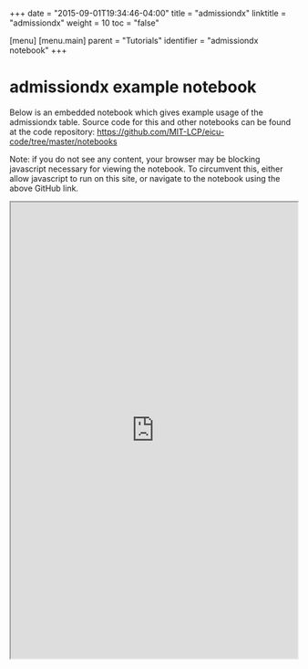 +++
date = "2015-09-01T19:34:46-04:00"
title = "admissiondx"
linktitle = "admissiondx"
weight = 10
toc = "false"

[menu]
  [menu.main]
    parent = "Tutorials"
    identifier = "admissiondx notebook"
+++

# admissiondx example notebook

Below is an embedded notebook which gives example usage of the admissiondx table.
Source code for this and other notebooks can be found at the code repository:
https://github.com/MIT-LCP/eicu-code/tree/master/notebooks

Note: if you do not see any content, your browser may be blocking javascript necessary for viewing the notebook. To circumvent this, either allow javascript to run on this site, or navigate to the notebook using the above GitHub link.

<iframe src="http://nbviewer.jupyter.org/github/MIT-LCP/eicu-code/blob/master/notebooks/admissiondx.ipynb" width="100%" height="800" scrolling="yes"></iframe>

